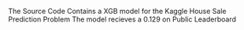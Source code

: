 The Source Code Contains a XGB model for the Kaggle House Sale Prediction Problem
The model recieves a 0.129 on Public Leaderboard 
